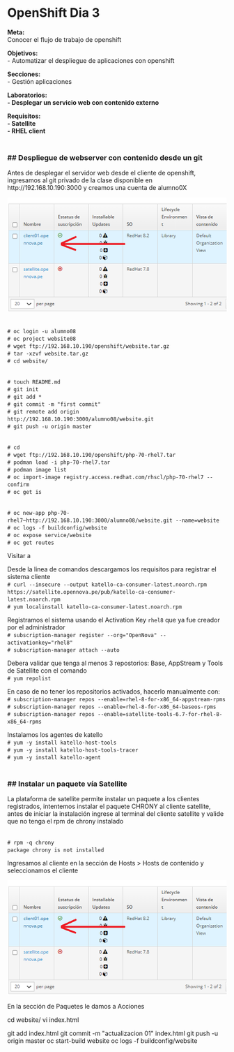 <h1>OpenShift Dia 3</h1>

<p>
<strong>Meta:</strong>
<br>Conocer el flujo de trabajo de openshift
</p>
<p>
<strong>Objetivos:</strong>
<br>- Automatizar el despliegue de aplicaciones con openshift
</p>
<p>
<strong>Secciones:</strong>
<br>- Gestión aplicaciones
</p>
<p>
<strong>Laboratorios:</strong>
<br><strong>- Desplegar un servicio web con contenido externo</strong>


</p>

<strong>Requisitos:</strong>
<br><strong>- Satellite</strong>
<br><strong>- RHEL client</strong>

<h3><br><strong>## Despliegue de webserver con contenido desde un git</strong></h3>
Antes de desplegar el servidor web desde el cliente de openshift, ingresamos al git privado de la clase disponible en http://192.168.10.190:3000 y creamos una cuenta de alumno0X

<p align="left"><img src="https://github.com/workshopopennova/tecnologiasredhat/blob/master/images/sat1512.png?raw=true"></p>


<br>`# oc login -u alumno08`
<br>`# oc project website08`
<br>`# wget ftp://192.168.10.190/openshift/website.tar.gz`
<br>`# tar -xzvf website.tar.gz`
<br>`# cd website/`

<br>`# touch README.md`
<br>`# git init`
<br>`# git add *`
<br>`# git commit -m "first commit"`
<br>`# git remote add origin http://192.168.10.190:3000/alumno08/website.git`
<br>`# git push -u origin master`

<br>`# cd`
<br>`# wget ftp://192.168.10.190/openshift/php-70-rhel7.tar`
<br>`# podman load -i php-70-rhel7.tar`
<br>`# podman image list`
<br>`# oc import-image registry.access.redhat.com/rhscl/php-70-rhel7 --confirm`
<br>`# oc get is`

<br>`# oc new-app php-70-rhel7~http://192.168.10.190:3000/alumno08/website.git --name=website`
<br>`# oc logs -f buildconfig/website`
<br>`# oc expose service/website`
<br>`# oc get routes`

Visitar a 







Desde la linea de comandos descargamos los requisitos para registrar el sistema cliente
<br>`# curl --insecure --output katello-ca-consumer-latest.noarch.rpm https://satellite.opennova.pe/pub/katello-ca-consumer-latest.noarch.rpm`
<br>`# yum localinstall katello-ca-consumer-latest.noarch.rpm`

Registramos el sistema usando el Activation Key `rhel8` que ya fue creador por el administrador
<br>`# subscription-manager register --org="OpenNova" --activationkey="rhel8"`
<br>`# subscription-manager attach --auto`

Debera validar que tenga al menos 3 repostorios: Base, AppStream y Tools de Satellite con el comando
<br>`# yum repolist`

En caso de no tener los repositorios activados, hacerlo manualmente con:
<br>`# subscription-manager repos --enable=rhel-8-for-x86_64-appstream-rpms`
<br>`# subscription-manager repos --enable=rhel-8-for-x86_64-baseos-rpms`
<br>`# subscription-manager repos --enable=satellite-tools-6.7-for-rhel-8-x86_64-rpms`

Instalamos los agentes de katello
<br>`# yum -y install katello-host-tools`
<br>`# yum -y install katello-host-tools-tracer`
<br>`# yum -y install katello-agent`

<h3><br><strong>## Instalar un paquete vía Satellite</strong></h3>

La plataforma de satellite permite instalar un paquete a los clientes registrados, intentemos instalar el paquete CHRONY al cliente satellite, antes de iniciar la instalación ingrese al terminal del cliente satellite y valide que no tenga el rpm de chrony instalado

<br>`# rpm -q chrony`
<br>`package chrony is not installed`

Ingresamos al cliente en la sección de Hosts > Hosts de contenido y seleccionamos el cliente
<p align="left"><img src="https://github.com/workshopopennova/tecnologiasredhat/blob/master/images/sat1512.png?raw=true"></p>

En la sección de Paquetes le damos a Acciones




cd website/
vi index.html

git add index.html
git commit -m "actualizacion 01" index.html
git push -u origin master
oc start-build website
oc logs -f buildconfig/website